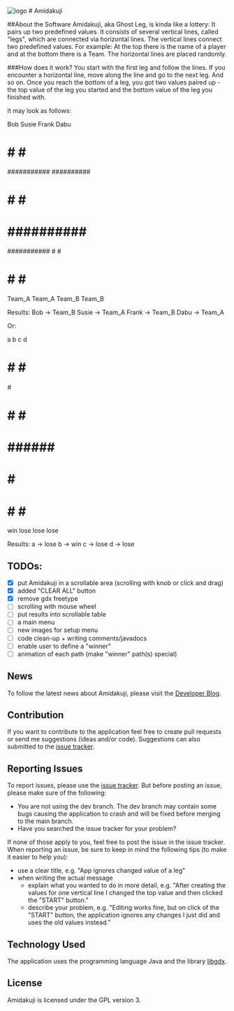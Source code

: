 ![logo](http://dhelixnet.de/update/amidakuji/amidakuji.png) # Amidakuji

##About the Software
Amidakuji, aka Ghost Leg, is kinda like a lottery: It pairs up two predefined values.
It consists of several vertical lines, called "legs", which are connected via horizontal lines. The vertical lines connect two predefined values. For example: At the top there is the name of a player and at the bottom there is a Team. The horizontal lines are placed randomly.

###How does it work?
You start with the first leg and follow the lines. If you encounter a horizontal line, move along the line and go to the next leg. And so on. Once you reach the bottom of a leg, you got two values paired up - the top value of the leg you started and the bottom value of the leg you finished with.

It may look as follows:

 Bob     Susie    Frank    Dabu
 #         #        #        #
 ###########        ##########
 #         #        #        #
 #         ##########        #
 ###########        #        #
 #         #        #        #
Team_A   Team_A   Team_B   Team_B

Results:
Bob -> Team_B
Susie -> Team_A
Frank -> Team_B
Dabu -> Team_A

Or:

 a    b    c    d
 #    #    #    #
 ######    #    #
 #    #    #    #
 #    ######    #
 #    #    ######
 #    #    #    #
win lose lose lose

Results:
a -> lose
b -> win
c -> lose
d -> lose

## TODOs:
- [x] put Amidakuji in a scrollable area (scrolling with knob or click and drag)
- [x] added "CLEAR ALL" button
- [x] remove gdx freetype
- [ ] scrolling with mouse wheel
- [ ] put results into scrollable table
- [ ] a main menu
- [ ] new images for setup menu
- [ ] code clean-up + writing comments/javadocs
- [ ] enable user to define a "winner"
- [ ] animation of each path (make "winner" path(s) special)

## News
To follow the latest news about Amidakuji, please visit the [Developer Blog](http://dhelixnet.de/de/devblog).

## Contribution
If you want to contribute to the application feel free to create pull requests or send me suggestions (ideas and/or code).
Suggestions can also submitted to the [issue tracker](https://github.com/Persona-GD/amidakuji/issues).

## Reporting Issues
To report issues, please use the [issue tracker](https://github.com/Persona-GD/amidakuji/issues).
But before posting an issue, please make sure of the following:
* You are not using the dev branch. The dev branch may contain some bugs causing the application to crash and will be fixed before merging to the main branch.
* Have you searched the issue tracker for your problem?

If none of those apply to you, feel free to post the issue in the issue tracker.
When reporting an issue, be sure to keep in mind the following tips (to make it easier to help you):
* use a clear title, e.g. "App ignores changed value of a leg"
* when writing the actual message
  * explain what you wanted to do in more detail, e.g. "After creating the values for one vertical line I changed the top value and then clicked the "START" button."
  * describe your problem, e.g. "Editing works fine, but on click of the "START" button, the application ignores any changes I just did and uses the old values instead."

## Technology Used
The application uses the programming language Java and the library [libgdx](http://libgdx.badlogicgames.com/).

## License
Amidakuji is licensed under the GPL version 3.